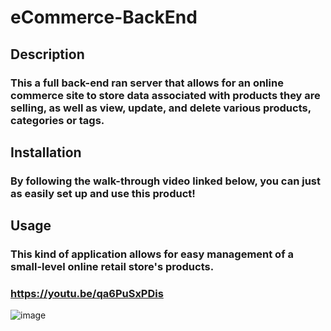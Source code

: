# eCommerce-BackEnd

## Description

### This a full back-end ran server that allows for an online commerce site to store data associated with products they are selling, as well as view, update, and delete various products, categories or tags.

## Installation

### By following the walk-through video linked below, you can just as easily set up and use this product!

## Usage

### This kind of application allows for easy management of a small-level online retail store's products.

### https://youtu.be/qa6PuSxPDis

![image](https://user-images.githubusercontent.com/110741444/210603363-dfc20106-7dc0-4168-a7e0-f29ccbe4e1a6.png)
